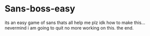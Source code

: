 # Sans-boss-easy
its an easy game of sans thats all
help me plz idk how to make this... nevermind    i am going to quit no more working on this.   the end.
